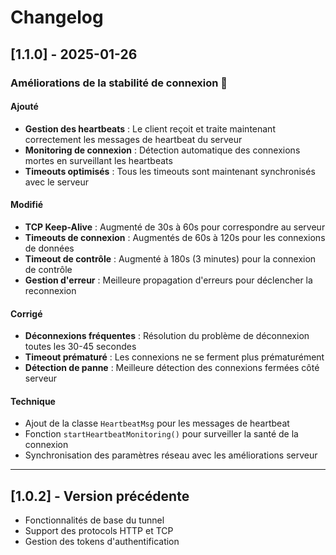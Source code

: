 # Changelog

## [1.1.0] - 2025-01-26

### Améliorations de la stabilité de connexion 🚀

#### Ajouté
- **Gestion des heartbeats** : Le client reçoit et traite maintenant correctement les messages de heartbeat du serveur
- **Monitoring de connexion** : Détection automatique des connexions mortes en surveillant les heartbeats
- **Timeouts optimisés** : Tous les timeouts sont maintenant synchronisés avec le serveur

#### Modifié
- **TCP Keep-Alive** : Augmenté de 30s à 60s pour correspondre au serveur
- **Timeouts de connexion** : Augmentés de 60s à 120s pour les connexions de données
- **Timeout de contrôle** : Augmenté à 180s (3 minutes) pour la connexion de contrôle
- **Gestion d'erreur** : Meilleure propagation d'erreurs pour déclencher la reconnexion

#### Corrigé
- **Déconnexions fréquentes** : Résolution du problème de déconnexion toutes les 30-45 secondes
- **Timeout prématuré** : Les connexions ne se ferment plus prématurément
- **Détection de panne** : Meilleure détection des connexions fermées côté serveur

#### Technique
- Ajout de la classe `HeartbeatMsg` pour les messages de heartbeat
- Fonction `startHeartbeatMonitoring()` pour surveiller la santé de la connexion
- Synchronisation des paramètres réseau avec les améliorations serveur

---

## [1.0.2] - Version précédente
- Fonctionnalités de base du tunnel
- Support des protocols HTTP et TCP
- Gestion des tokens d'authentification 